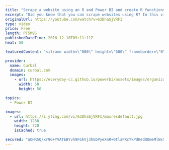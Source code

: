 ```yaml
---
title: "Scrape a website using an R and Power BI and create R functions | D#42"
excerpt: "Did you know that you can scrape websites using R? In this video I am going to show you not only how you can scrape websites, but also how to create parameters for an R script and how to create a function with R.  Here you can download all the pbix files: Download #42 https://curbal.com/donwload-center"
originalUrl: https://youtube.com/watch?v=63DhaSjVRFI
type: video
price: Free
length: PT5M9S
publishedDateTime: 2018-12-10T09:11:11Z
heat: 50

featuredContent: "<iframe width=\"800\" height=\"500\" frameborder=\"0\" src=\"https://www.youtube.com/embed/63DhaSjVRFI\" allow=\"accelerometer; autoplay; encrypted-media; gyroscope; picture-in-picture\" allowfullscreen></iframe>"

provider:
  name: Curbal
  domain: curbal.com
  images:
    - url: https://everyday-cc.github.io/powerbi/assets/images/organizations/curbal.com-50x50.jpg
      width: 50
      height: 50

topics:
  - Power BI

images:
  - url: https://i.ytimg.com/vi/63DhaSjVRFI/maxresdefault.jpg
    width: 1280
    height: 720
    isCached: true

secured: "aOHR5Q/xr9G+YVATEBYvh9FGkVj3hGbPyeXnR+0tlaPXcYkPdKedUOmeMlWxSGYZkspZYXNtxCTEwpWPgulxGepcMlHST+1VgxfmShPOItQVbfYG6yavcC9+Sr0vMDA2moDB/Xgdynt048m6RlNdNuLm9gPoJS1AOOFjQK3eVcMnnHWsjPGNYr1zp4PESxFnxicLFTqn8+307K0K718mGGjmaFrma6DlYMg/W0bpZO+eMC6RixufIsc/BlFd8Op82RWR8QSAEg0p8z/7Vo74AYeti/zXfZX7lHCbnQL+ms0Pa/ihU42h9CJCpoMikruKmKlVePna5P2kx51ZUXDhCUU6A9lc247nVoyu1P7h9TEq2BZC84Ol/Lcp/oc4aTJWye9We8/+bnBWnsk8urhaoE+rlt5m7Ha4JaB3kinZtow=;1Gim806altHLiJv3+NbLIw=="
---
```


